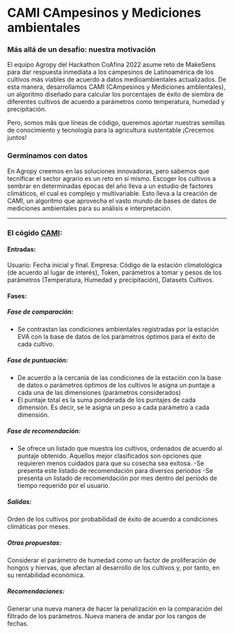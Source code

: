# CAMI CAmpesinos y Mediciones ambientales

### Más allá de un desafío: nuestra motivación

El equipo Agropy del Hackathon CoAfina 2022 asume reto de MakeSens para dar respuesta inmediata a los campesinos de Latinoamérica de los cultivos más viables de acuerdo a datos medioambientales actualizados. De esta manera, desarrollamos CAMI (CAmpesinos y Mediciones ambIentales), un algoritmo diseñado para calcular los porcentajes de éxito de siembra de diferentes cultivos de acuerdo a parámetros como temperatura, humedad y precipitación.

Pero, somos más que líneas de código, queremos aportar nuestras semillas de conocimiento y tecnología para la agricultura sustentable ¡Crecemos juntos!

### Germinamos con datos

En Agropy creemos en las soluciones innovadoras, pero sabemos que tecnificar el sector agrario es un reto en sí mismo. Escoger los cultivos a sembrar en determinadas épocas del año lleva a un estudio de factores climáticos, el cual es complejo y multivariable. Esto lleva a la creación de CAMI, un algoritmo que aprovecha el vasto mundo de bases de datos de mediciones ambientales para su análisis e interpretación.

---

### El cógido [CAMI](https://github.com/ramosmaria/Reto-2-Agropy/blob/main/CAMI-Agropy_codigo.ipynb):

#### Entradas:
Usuario: Fecha inicial y final.
Empresa: Código de la estación climatológica (de acuerdo al lugar de interés), Token, parámetros a tomar y pesos de los parámetros (Temperatura, Humedad y precipitación), Datasets Cultivos.
#### Fases:

##### Fase de comparación:
- Se contrastan las condiciones ambientales registradas por la estación EVA con la base de datos de los parámetros óptimos para el éxito de cada cultivo.
##### Fase de puntuación:
- De acuerdo a la cercanía de las condiciones de la estación con la base de datos o parámetros óptimos de los cultivos le asigna un puntaje a cada una de las dimensiones (parámetros considerados)
- El puntaje total es la suma ponderada de los puntajes de cada dimensión. Es decir, se le asigna un peso a cada parámetro a cada dimensión.
##### Fase de recomendación:
- Se ofrece un listado que muestra los cultivos, ordenados de acuerdo al puntaje obtenido. Aquellos mejor clasificados son opciones que requieren menos cuidados para que su cosecha sea exitosa.
-Se presenta este listado de recomendación para diversos periodos
-Se presenta un listado de recomendación por mes dentro del periodo de tiempo requerido por el usuario.

##### Salidas:
Orden de los cultivos por probabilidad de éxito de acuerdo a condiciones climáticas por meses.

##### Otras propuestas:
Considerar el parámetro de humedad como un factor de proliferación de hongos y hiervas, que afectan al desarrollo de los cultivos y, por tanto, en su rentabilidad económica.

##### Recomendaciones:
Generar una nueva manera de hacer la penalización en la comparación del filtrado de los parámetros.
Nueva manera de andar por los rangos de fechas.
